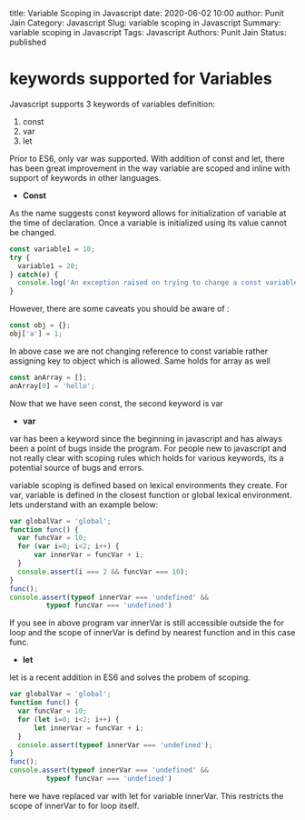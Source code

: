title: Variable Scoping in Javascript 
date: 2020-06-02 10:00
author: Punit Jain
Category: Javascript
Slug: variable scoping in Javascript
Summary: variable scoping in Javascript
Tags: Javascript
Authors: Punit Jain
Status: published

# keywords supported for Variables

Javascript supports 3 keywords of variables definition:
1. const
2. var
3. let

Prior to ES6, only var was supported. With addition of const and let, there has been great improvement in the way variable are scoped and inline with support of keywords in other languages.

* **Const**

As the name suggests const keyword allows for initialization of variable at the time of declaration.
Once a variable is initialized using its value cannot be changed.

```javascript
const variable1 = 10;
try {
  variable1 = 20;
} catch(e) {
  console.log('An exception raised on trying to change a const variable')
}
```

However, there are some caveats you should be aware of :

```javascript
const obj = {};
obj['a'] = 1;
```
In above case we are not changing reference to const variable rather assigning key to object which is allowed.
Same holds for array as well

```javascript
const anArray = [];
anArray[0] = 'hello';
```

Now that we have seen const, the second keyword is var

* **var**

var has been a keyword since the beginning in javascript and has always been a point of bugs inside the program.
For people new to javascript and not really clear with scoping rules which holds for various keywords, its a potential source of bugs and errors.

variable scoping is defined based on lexical environments they create.
For var, variable is defined in the closest function or global lexical environment.
lets understand with an example below:

```javascript
var globalVar = 'global';
function func() {
  var funcVar = 10;
  for (var i=0; i<2; i++) {
      var innerVar = funcVar + i;
  }
  console.assert(i === 2 && funcVar === 10);
}
func();
console.assert(typeof innerVar === 'undefined' &&
         typeof funcVar === 'undefined')
```

If you see in above program var innerVar is still accessible outside the for loop and the scope of innerVar is defind by nearest function and in this case func.

* **let**

let is a recent addition in ES6 and solves the probem of scoping.

```javascript
var globalVar = 'global';
function func() {
  var funcVar = 10;
  for (let i=0; i<2; i++) {
      let innerVar = funcVar + i;
  }
  console.assert(typeof innerVar === 'undefined');
}
func();
console.assert(typeof innerVar === 'undefined' &&
         typeof funcVar === 'undefined')
```

here we have replaced var with let for variable innerVar.
This restricts the scope of innerVar to for loop itself.
